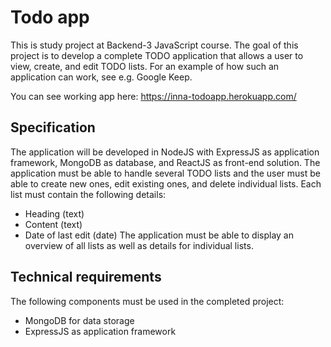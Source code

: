 # Todo app

This is study project at Backend-3 JavaScript course. 
The goal of this project is to develop a complete TODO application that allows a user to view, create, and edit TODO lists. For an example of how such an application can work, see e.g. Google Keep.

You can see working app here: https://inna-todoapp.herokuapp.com/

## Specification
The application will be developed in NodeJS with ExpressJS as application framework, MongoDB as database, and ReactJS as front-end solution.
The application must be able to handle several TODO lists and the user must be able to create new ones, edit existing ones, and delete individual lists.
Each list must contain the following details:
- Heading (text)
- Content (text)
- Date of last edit (date)
The application must be able to display an overview of all lists as well as details for individual lists.

## Technical requirements
The following components must be used in the completed project:
- MongoDB for data storage
- ExpressJS as application framework
